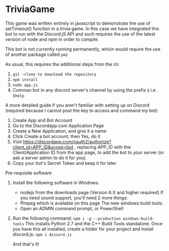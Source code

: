 # TriviaGame

This game was written entirely in javascript to demonstrate the use of setTimeout() function in a trivia game. In this case we have integrated this bot to run with the Discord.jS API and such requires the use of the latest version of node and npm in order to compile.

This bot is not currently running permanently, which would require the use of another package called `pm2`

As usual, this requires the additional steps from the cli:
1. `git -clone to download the repository`
2. `npm install`
3. `node app.js`
4. Comman bot in any discord server's channel by using the prefix `$`
        i.e. `$help`

A more detailed guide if you aren't familiar with setting up on Discord (required because I cannot post the key to access and command my bot)

1. Create App and Bot Account
2. Go to the Discordapp.com Application Page
3. Create a New Application, and give it a name
4. Click Create a bot account, then Yes, do it
5. Visit https://discordapp.com/oauth2/authorize?client_id=APP_ID&scope=bot , replacing APP_ID with the Client/Application ID from the app page, to add the bot to your server (or ask a server admin to do it for you).
6. Copy your bot's Secret Token and keep it for later

Pre-requisite software
1. Install the following software in Windows:
   * nodejs from the downloads page (Version 6.X and higher required)
If you need sound support, you'll need 2 more things:
   * ffmpeg which is available on this page
The new windows build tools:
   * Open an ADMIN command prompt, or PowerShell
2. Run the following command: `npm i -g --production windows-build-tools`
This installs Python 2.7 and the C++ Build Tools standalone.
Once you have this all installed, create a folder for your project and install discord.js: `npm i discord.js`
   
   And that's it!